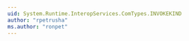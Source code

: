 ```yaml
---
uid: System.Runtime.InteropServices.ComTypes.INVOKEKIND
author: "rpetrusha"
ms.author: "ronpet"
---
```

